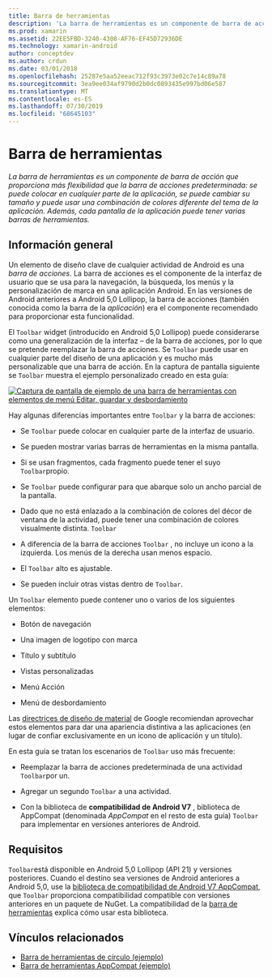 ```yaml
---
title: Barra de herramientas
description: 'La barra de herramientas es un componente de barra de acción que proporciona más flexibilidad que la barra de acciones predeterminada: se puede colocar en cualquier parte de la aplicación, se puede cambiar su tamaño y puede usar una combinación de colores diferente del tema de la aplicación. Además, cada pantalla de la aplicación puede tener varias barras de herramientas.'
ms.prod: xamarin
ms.assetid: 22EE5FBD-3240-4308-AF76-EF45D72936DE
ms.technology: xamarin-android
author: conceptdev
ms.author: crdun
ms.date: 03/01/2018
ms.openlocfilehash: 25287e5aa52eeac712f93c3973e02c7e14c89a78
ms.sourcegitcommit: 3ea9ee034af9790d2b0dc0893435e997bd06e587
ms.translationtype: MT
ms.contentlocale: es-ES
ms.lasthandoff: 07/30/2019
ms.locfileid: "68645103"
---
```

# <a name="toolbar"></a>Barra de herramientas

_La barra de herramientas es un componente de barra de acción que proporciona más flexibilidad que la barra de acciones predeterminada: se puede colocar en cualquier parte de la aplicación, se puede cambiar su tamaño y puede usar una combinación de colores diferente del tema de la aplicación. Además, cada pantalla de la aplicación puede tener varias barras de herramientas._

 
## <a name="overview"></a>Información general

Un elemento de diseño clave de cualquier actividad de Android es una *barra de acciones*. La barra de acciones es el componente de la interfaz de usuario que se usa para la navegación, la búsqueda, los menús y la personalización de marca en una aplicación Android. En las versiones de Android anteriores a Android 5,0 Lollipop, la barra de acciones (también conocida como la barra de la *aplicación*) era el componente recomendado para proporcionar esta funcionalidad. 

El `Toolbar` widget (introducido en Android 5,0 Lollipop) puede considerarse como una generalización de la interfaz &ndash; de la barra de acciones, por lo que se pretende reemplazar la barra de acciones. Se `Toolbar` puede usar en cualquier parte del diseño de una aplicación y es mucho más personalizable que una barra de acción. En la captura de pantalla siguiente se `Toolbar` muestra el ejemplo personalizado creado en esta guía: 

[![Captura de pantalla de ejemplo de una barra de herramientas con elementos de menú Editar, guardar y desbordamiento](images/01-toolbar-sml.png)](images/01-toolbar.png#lightbox)

Hay algunas diferencias importantes entre `Toolbar` y la barra de acciones: 

-   Se `Toolbar` puede colocar en cualquier parte de la interfaz de usuario.

-   Se pueden mostrar varias barras de herramientas en la misma pantalla.

-   Si se usan fragmentos, cada fragmento puede tener el suyo `Toolbar`propio. 

-   Se `Toolbar` puede configurar para que abarque solo un ancho parcial de la pantalla. 

-   Dado que no está enlazado a la combinación de colores del décor de ventana de la actividad, puede tener una combinación de colores visualmente distinta. `Toolbar` 

-   A diferencia de la barra de acciones `Toolbar` , no incluye un icono a la izquierda. Los menús de la derecha usan menos espacio. 

-   El `Toolbar` alto es ajustable. 

-   Se pueden incluir otras vistas dentro de `Toolbar`. 

Un `Toolbar` elemento puede contener uno o varios de los siguientes elementos: 

-   Botón de navegación

-   Una imagen de logotipo con marca

-   Título y subtítulo

-   Vistas personalizadas

-   Menú Acción

-   Menú de desbordamiento

Las [directrices de diseño de material](https://material.google.com/) de Google recomiendan aprovechar estos elementos para dar una apariencia distintiva a las aplicaciones (en lugar de confiar exclusivamente en un icono de aplicación y un título). 

En esta guía se tratan los escenarios de `Toolbar` uso más frecuente:

-   Reemplazar la barra de acciones predeterminada de una actividad `Toolbar`por un. 

-   Agregar un segundo `Toolbar` a una actividad.

-   Con la biblioteca de **compatibilidad de Android V7** , biblioteca de AppCompat (denominada *AppCompat* en el resto de esta guía) `Toolbar` para implementar en versiones anteriores de Android. 

 
 
## <a name="requirements"></a>Requisitos

`Toolbar`está disponible en Android 5,0 Lollipop (API 21) y versiones posteriores. Cuando el destino sea versiones de Android anteriores a Android 5,0, use la [biblioteca de compatibilidad de Android V7 AppCompat](https://www.nuget.org/packages/Xamarin.Android.Support.v7.AppCompat/), que `Toolbar` proporciona compatibilidad compatible con versiones anteriores en un paquete de NuGet. 
La compatibilidad de la [barra de herramientas](~/android/user-interface/controls/tool-bar/toolbar-compatibility.md) explica cómo usar esta biblioteca. 




## <a name="related-links"></a>Vínculos relacionados

- [Barra de herramientas de círculo (ejemplo)](https://docs.microsoft.com/samples/xamarin/monodroid-samples/android50-toolbar)
- [Barra de herramientas AppCompat (ejemplo)](https://docs.microsoft.com/samples/xamarin/monodroid-samples/supportv7-appcompat-toolbar)
